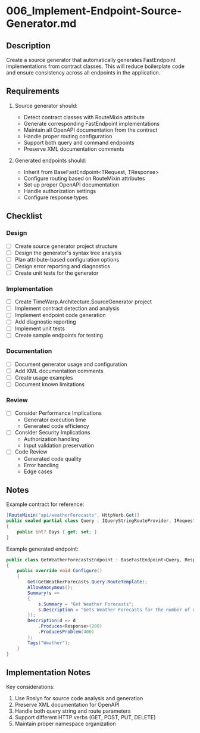 # 006_Implement-Endpoint-Source-Generator.md

## Description

Create a source generator that automatically generates FastEndpoint implementations from contract classes. This will reduce boilerplate code and ensure consistency across all endpoints in the application.

## Requirements

1. Source generator should:
   - Detect contract classes with RouteMixin attribute
   - Generate corresponding FastEndpoint implementations
   - Maintain all OpenAPI documentation from the contract
   - Handle proper routing configuration
   - Support both query and command endpoints
   - Preserve XML documentation comments

2. Generated endpoints should:
   - Inherit from BaseFastEndpoint<TRequest, TResponse>
   - Configure routing based on RouteMixin attributes
   - Set up proper OpenAPI documentation
   - Handle authorization settings
   - Configure response types

## Checklist

### Design
- [ ] Create source generator project structure
- [ ] Design the generator's syntax tree analysis
- [ ] Plan attribute-based configuration options
- [ ] Design error reporting and diagnostics
- [ ] Create unit tests for the generator

### Implementation
- [ ] Create TimeWarp.Architecture.SourceGenerator project
- [ ] Implement contract detection and analysis
- [ ] Implement endpoint code generation
- [ ] Add diagnostic reporting
- [ ] Implement unit tests
- [ ] Create sample endpoints for testing

### Documentation
- [ ] Document generator usage and configuration
- [ ] Add XML documentation comments
- [ ] Create usage examples
- [ ] Document known limitations

### Review
- [ ] Consider Performance Implications
  - Generator execution time
  - Generated code efficiency
- [ ] Consider Security Implications
  - Authorization handling
  - Input validation preservation
- [ ] Code Review
  - Generated code quality
  - Error handling
  - Edge cases

## Notes

Example contract for reference:
```csharp
[RouteMixin("api/weatherForecasts", HttpVerb.Get)]
public sealed partial class Query : IQueryStringRouteProvider, IRequest<OneOf<Response, SharedProblemDetails>>
{
    public int? Days { get; set; }
}
```

Example generated endpoint:
```csharp
public class GetWeatherForecastsEndpoint : BaseFastEndpoint<Query, Response>
{
    public override void Configure()
    {
        Get(GetWeatherForecasts.Query.RouteTemplate);
        AllowAnonymous();
        Summary(s =>
        {
            s.Summary = "Get Weather Forecasts";
            s.Description = "Gets Weather Forecasts for the number of days specified in the request";
        });
        Description(d => d
            .Produces<Response>(200)
            .ProducesProblem(400)
        );
        Tags("Weather");
    }
}
```

## Implementation Notes

Key considerations:
1. Use Roslyn for source code analysis and generation
2. Preserve XML documentation for OpenAPI
3. Handle both query string and route parameters
4. Support different HTTP verbs (GET, POST, PUT, DELETE)
5. Maintain proper namespace organization
